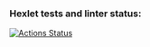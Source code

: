 ### Hexlet tests and linter status:
[![Actions Status](https://github.com/krinteron/backend-project-lvl3/workflows/hexlet-check/badge.svg)](https://github.com/krinteron/backend-project-lvl3/actions)